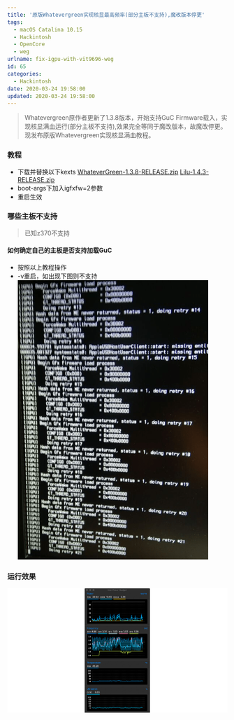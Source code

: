 ```yaml
---
title: '原版Whatevergreen实现核显最高频率(部分主板不支持),魔改版本停更'
tags:
  - macOS Catalina 10.15
  - Hackintosh
  - OpenCore
  - weg
urlname: fix-igpu-with-vit9696-weg
id: 65
categories:
  - Hackintosh
date: 2020-03-24 19:58:00
updated: 2020-03-24 19:58:00
---
```


> Whatevergreen原作者更新了1.3.8版本，开始支持GuC Firmware载入，实现核显满血运行(部分主板不支持),效果完全等同于魔改版本，故魔改停更。现发布原版Whatevergreen实现核显满血教程。<!--more-->

### 教程
* 下载并替换以下kexts
<a href="https://downloads.bugprogrammer.me/Kexts/WhateverGreen-1.3.8-RELEASE.zip">WhateverGreen-1.3.8-RELEASE.zip</a>
<a href="https://downloads.bugprogrammer.me/Kexts/Lilu-1.4.3-RELEASE.zip">Lilu-1.4.3-RELEASE.zip</a>
* boot-args下加入igfxfw=2参数
* 重启生效

### 哪些主板不支持
> 已知z370不支持
#### 如何确定自己的主板是否支持加载GuC
* 按照以上教程操作
* -v重启，如出现下图则不支持
![](/images/guc.png)

### 运行效果
![](/images/weg.png)